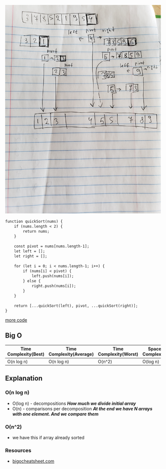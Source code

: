 ![quick-sort](./img/quick-sort.jpg)
```
function quickSort(nums) {
    if (nums.length < 2) {
        return nums;
    }

    const pivot = nums[nums.length-1];
    let left = [];
    let right = [];

    for (let i = 0; i < nums.length-1; i++) {
        if (nums[i] < pivot) {
            left.push(nums[i]);
        } else {
            right.push(nums[i]);
        }
    }

    return [...quickSort(left), pivot, ...quickSort(right)];
}
```
[more code](index.js)

## Big O

| Time Complexity(Best) | Time Complexity(Average) | Time Complexity(Worst) | Space Complexity |
| ------------- | ------------- | ------------- | ------------- |
| O(n log n)    | O(n log n)    | O(n^2)    | O(log n)          |

## Explanation
### O(n log n)
* O(log n) - decompositions ***How much we divide initial array***
* O(n) - comparisons per decomposition ***At the end we have N arrays with one element. And we compare them***
### O(n^2)
* we have this if array already sorted


### Resources
* [bigocheatsheet.com](http://bigocheatsheet.com/)
